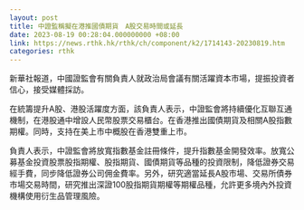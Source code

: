 ```yaml
---
layout: post
title: 中證監稱擬在港推國債期貨　A股交易時間或延長
date: 2023-08-19 00:28:04.000000000 +08:00
link: https://news.rthk.hk/rthk/ch/component/k2/1714143-20230819.htm
categories: rthk
---
```


新華社報道，中國證監會有關負責人就政治局會議有關活躍資本市場，提振投資者信心，接受媒體採訪。

在統籌提升A股、港股活躍度方面，該負責人表示，中證監會將持續優化互聯互通機制，在港股通中增設人民幣股票交易櫃台。在香港推出國債期貨及相關A股指數期權。同時，支持在美上市中概股在香港雙重上市。

負責人表示，中證監會將放寬指數基金註冊條件，提升指數基金開發效率。放寬公募基金投資股票股指期權、股指期貨、國債期貨等品種的投資限制，降低證券交易經手費，同步降低證券公司佣金費率。另外，研究適當延長A股市場、交易所債券市場交易時間，研究推出深證100股指期貨期權等期權品種，允許更多境內外投資機構使用衍生品管理風險。
